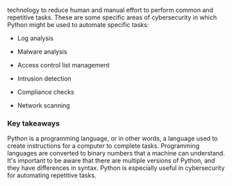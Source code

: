 ﻿technology to reduce human and manual effort to perform common and repetitive tasks. These are some specific areas of cybersecurity in which Python might be used to automate specific tasks:

- Log analysis

- Malware analysis

- Access control list management

- Intrusion detection

- Compliance checks

- Network scanning

### Key takeaways
Python is a programming language, or in other words, a language used to create instructions for a computer to complete tasks. Programming languages are converted to binary numbers that a machine can understand. It's important to be aware that there are multiple versions of Python, and they have differences in syntax. Python is especially useful in cybersecurity for automating repetitive tasks.
